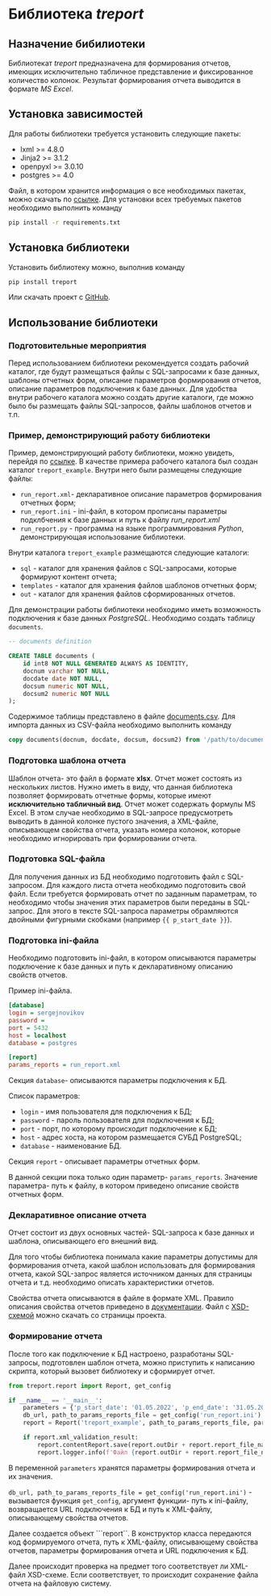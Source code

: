 # Библиотека _treport_

## Назначение бибилиотеки

Библиотекат _treport_ предназначена для формирования отчетов, имеющих исключительно табличное представление 
и фиксированное количество колонок. Результат формирования отчета выводится в формате _MS Excel_.

## Установка зависимостей

Для работы библиотеки требуется установить следующие пакеты:

- lxml >= 4.8.0
- Jinja2 >= 3.1.2
- openpyxl >= 3.0.10
- postgres >= 4.0

Файл, в котором хранится информация о все необходимых пакетах, можно скачать по [ссылке](https://github.com/novikov-nsa/treport/blob/master/requirements.txt).
Для установки всех требуемых пакетов необходимо выполнить команду

```bash
pip install -r requirements.txt
```

## Установка библиотеки

Установить библиотеку можно, выполнив команду

```bash
pip install treport
```
Или скачать проект с [GitHub](https://github.com/novikov-nsa/treport).

## Использование библиотеки

### Подготовительные мероприятия

Перед использованием библиотеки рекомендуется создать рабочий каталог, где будут размещаться файлы с SQL-запросами
к базе данных, шаблоны отчетных форм, описание параметров формирования отчетов, описание параметров подключения
к базе данных. Для удобства внутри рабочего каталога можно создать другие каталоги, где можно было бы размещать файлы
SQL-запросов, файлы шаблонов отчетов и т.п.

### Пример, демонстрирующий работу библиотеки

Пример, демонстрирующий работу библиотеки, можно увидеть, перейдя по [ссылке](https://github.com/novikov-nsa/treport/tree/master/treport_example). 
В качестве примера рабочего каталога был создан каталог ```treport_example```. Внутри него были размещены следующие файлы:

- ```run_report.xml```- декларативное описание параметров формирования отчетных форм;
- ```run_report.ini``` - ini-файл, в котором прописаны параметры подклбчения к базе данных и путь к файлу _run_report.xml_
- ```run_report.py``` - программа на языке программирования _Python_, демонстрирующая использование библиотеки.

Внутри каталога ```treport_example``` размещаются следующие каталоги:

- ```sql``` - каталог для хранения файлов с SQL-запросами, которые формируют контент отчета;
- ```templates``` - каталог для хранения файлов шаблонов отчетных форм;
- ```out``` - каталог для хранения файлов сформированных отчетов.

Для демонстрации работы библиотеки необходимо иметь возможность подключения к базе данных _PostgreSQL_. 
Необходимо создать таблицу ```documents```.

~~~sql
-- documents definition

CREATE TABLE documents (
	id int8 NOT NULL GENERATED ALWAYS AS IDENTITY,
	docnum varchar NOT NULL,
	docdate date NOT NULL,
	docsum numeric NOT NULL,
	docsum2 numeric NOT NULL
);
~~~
Содержимое таблицы представлено в файле [documents.csv](https://github.com/novikov-nsa/treport/blob/master/treport_example/documents.csv). 
Для импорта данных из CSV-файла необходимо выполнить команду

~~~sql
copy documents(docnum, docdate, docsum, docsum2) from '/path/to/documents.csv' delimiter ';' csv header;
~~~

### Подготовка шаблона отчета

Шаблон отчета- это файл в формате __xlsx__. Отчет может состоять из нескольких листов.
Нужно иметь в виду, что данная библиотека позволяет формировать отчетные формы, которые имеют
__исключительно табличный вид__. Отчет может содержать формулы MS Excel. В этом случае
необходимо в SQL-запросе предусмотреть выводить в данной колонке пустого значения, а 
XML-файле, описывающем свойства отчета, указать номера колонок, которые необходимо
игнорировать при формировании отчета. 

### Подготовка SQL-файла

Для получения данных из БД необходимо подготовить файл с SQL-запросом.
Для каждого листа отчета необходимо подготовить свой файл.
Если требуется формировать отчет по заданным параметрам, то необходимо чтобы
значения этих параметров были переданы в SQL-запрос. Для этого в тексте SQL-запроса
параметры обрамляются двойными фигурными скобками (например ```{{ p_start_date }}```).

### Подготовка ini-файла

Необходимо подготовить ini-файл, в котором описываются параметры подключение к базе данных и путь к декларативному
описанию свойств отчетов.

Пример ini-файла.

~~~ini
[database]
login = sergejnovikov
password =
port = 5432
host = localhost
database = postgres

[report]
params_reports = run_report.xml
~~~

Секция ```database```- описываются параметры подключения к БД.

Список параметров:

- ```login``` - имя пользователя для подключения к БД;
- ```password``` - пароль пользователя для подключения к БД;
- ```port``` - порт, по которому происходит подключение к БД;
- ```host``` - адрес хоста, на котором размещается СУБД PostgreSQL;
- ```database``` - наименование БД.

Секция ```report``` - описывает параметры отчетных форм.

В данной секции пока только один параметр- ```params_reports```. Значение параметра- путь к файлу, 
в котором приведено описание свойств отчетных форм.

### Декларативное описание отчета

Отчет состоит из двух основных частей- SQL-запроса к базе данных и шаблона, описывающего его внешний вид.

Для того чтобы библиотека понимала какие параметры допустимы для формирования отчета, какой шаблон использовать
для формирования отчета, какой SQL-запрос является источником данных для страницы отчета и т.д. необходимо 
описать характеристики отчетов.

Свойства отчета описываются в файле в формате XML. Правило описания свойства
отчетов приведено в [документации](https://github.com/novikov-nsa/treport/wiki/%D0%94%D0%B5%D0%BA%D0%BB%D0%B0%D1%80%D0%B0%D1%82%D0%B8%D0%B2%D0%BD%D0%BE%D0%B5-%D0%BE%D0%BF%D0%B8%D1%81%D0%B0%D0%BD%D0%B8%D0%B5-%D0%BE%D1%82%D1%87%D0%B5%D1%82%D0%B0).
Файл с [XSD-схемой](https://github.com/novikov-nsa/treport/blob/master/treport/treport.xsd) можно скачать со страницы проекта.

### Формирование отчета

После того как подключение к БД настроено, разработаны SQL-запросы, подготовлен шаблон отчета,
можно приступить к написанию скрипта, который вызовет библиотеку и сформирует отчет.

~~~python
from treport.report import Report, get_config

if __name__ == '__main__':
    parameters = {'p_start_date': '01.05.2022', 'p_end_date': '31.05.2022'}
    db_url, path_to_params_reports_file = get_config('run_report.ini')
    report = Report('treport_example', path_to_params_reports_file, parameters, db_url)

    if report.xml_validation_result:
        report.contentReport.save(report.outDir + report.report_file_name)
        report.logger.info(f'Файл {report.outDir + report.report_file_name} сохранен')
~~~

В переменной ```parameters``` хранятся параметры формирования отчета
и их значения.

```db_url, path_to_params_reports_file = get_config('run_report.ini')``` - 
вызывается функция ```get_config```, аргумент функции- путь к ini-файлу, 
возвращается URL  подключения к БД и путь к XML-файлу, описывающему свойства
отчетов.

Далее создается объект ```report``. В конструктор класса передаются код формируемого отчета,
путь к XML-файлу, описывающему свойства отчетов, параметры формирования отчета и URL подключения к БД.

Далее происходит проверка на предмет того соответствует ли XML-файл XSD-схеме.
Если соответствует, то происходит сохранение файла отчета на файловую систему.





